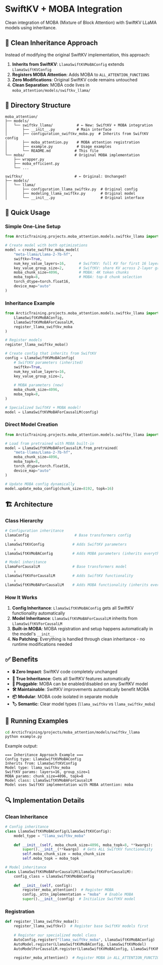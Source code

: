 # SwiftKV + MOBA Integration

Clean integration of MOBA (Mixture of Block Attention) with SwiftKV LLaMA models using inheritance.

## 🎯 **Clean Inheritance Approach**

Instead of modifying the original SwiftKV implementation, this approach:

1. **Inherits from SwiftKV**: `LlamaSwiftKVMoBAConfig` extends `LlamaSwiftKVConfig`
2. **Registers MOBA Attention**: Adds MOBA to `ALL_ATTENTION_FUNCTIONS`  
3. **Zero Modifications**: Original SwiftKV code remains untouched
4. **Clean Separation**: MOBA code lives in `moba_attention/models/swiftkv_llama/`

## 📁 **Directory Structure**

```
moba_attention/
├── models/
│   └── swiftkv_llama/           # ← New: SwiftKV + MOBA integration
│       ├── __init__.py          # Main interface
│       ├── configuration_swiftkv_moba.py  # Inherits from SwiftKV config  
│       ├── moba_attention.py    # MOBA attention registration
│       ├── example.py           # Usage examples
│       └── README.md           # This file
└── moba/                       # Original MOBA implementation
    ├── wrapper.py
    ├── moba_efficient.py
    └── ...

swiftkv/                        # ← Original: Unchanged!
├── models/
│   └── llama/
│       ├── configuration_llama_swiftkv.py  # Original config
│       ├── modeling_llama_swiftkv.py       # Original model
│       └── __init__.py                     # Original interface
```

## 🚀 **Quick Usage**

### Simple One-Line Setup

```python
from ArcticTraining.projects.moba_attention.models.swiftkv_llama import create_swiftkv_moba_model

# Create model with both optimizations
model = create_swiftkv_moba_model(
    "meta-llama/Llama-2-7b-hf",
    swiftkv=True,
    num_key_value_layers=16,      # SwiftKV: full KV for first 16 layers
    key_value_group_size=2,       # SwiftKV: share KV across 2-layer groups
    moba_chunk_size=4096,         # MOBA: 4K token chunks  
    moba_topk=8,                  # MOBA: top-8 chunk selection
    torch_dtype=torch.float16,
    device_map="auto"
)
```

### Inheritance Example

```python
from ArcticTraining.projects.moba_attention.models.swiftkv_llama import (
    LlamaSwiftKVMoBAConfig,
    LlamaSwiftKVMoBAForCausalLM,
    register_llama_swiftkv_moba
)

# Register models
register_llama_swiftkv_moba()

# Create config that inherits from SwiftKV
config = LlamaSwiftKVMoBAConfig(
    # SwiftKV parameters (inherited)
    swiftkv=True,
    num_key_value_layers=16,
    key_value_group_size=2,
    
    # MOBA parameters (new)
    moba_chunk_size=4096,
    moba_topk=8,
)

# Specialized SwiftKV + MOBA model!
model = LlamaSwiftKVMoBAForCausalLM(config)
```

### Direct Model Creation

```python
from ArcticTraining.projects.moba_attention.models.swiftkv_llama import LlamaSwiftKVMoBAForCausalLM

# Load from pretrained with MOBA built-in
model = LlamaSwiftKVMoBAForCausalLM.from_pretrained(
    "meta-llama/Llama-2-7b-hf",
    moba_chunk_size=4096,
    moba_topk=8,
    torch_dtype=torch.float16,
    device_map="auto"
)

# Update MOBA config dynamically
model.update_moba_config(chunk_size=8192, topk=16)
```

## 🏗️ **Architecture**

### Class Hierarchy

```python
# Configuration inheritance
LlamaConfig                     # Base transformers config
    ↓
LlamaSwiftKVConfig             # Adds SwiftKV parameters  
    ↓
LlamaSwiftKVMoBAConfig         # Adds MOBA parameters (inherits everything)

# Model inheritance  
LlamaForCausalLM               # Base transformers model
    ↓
LlamaSwiftKVForCausalLM        # Adds SwiftKV functionality
    ↓
LlamaSwiftKVMoBAForCausalLM    # Adds MOBA functionality (inherits everything)
```

### How It Works

1. **Config Inheritance**: `LlamaSwiftKVMoBAConfig` gets all SwiftKV functionality automatically
2. **Model Inheritance**: `LlamaSwiftKVMoBAForCausalLM` inherits from `LlamaSwiftKVForCausalLM`
3. **Built-in MOBA**: MOBA registration and setup happens automatically in the model's `__init__`
4. **No Patching**: Everything is handled through clean inheritance - no runtime modifications needed

## ✅ **Benefits**

- **🔒 Zero Impact**: SwiftKV code completely unchanged
- **🧬 True Inheritance**: Gets all SwiftKV features automatically  
- **🔌 Pluggable**: MOBA can be enabled/disabled on any SwiftKV model
- **🛠️ Maintainable**: SwiftKV improvements automatically benefit MOBA
- **📦 Modular**: MOBA code isolated in separate module
- **🏷️ Semantic**: Clear model types (`llama_swiftkv` vs `llama_swiftkv_moba`)

## 🧪 **Running Examples**

```bash
cd ArcticTraining/projects/moba_attention/models/swiftkv_llama
python example.py
```

Example output:
```
=== Inheritance Approach Example ===
Config type: LlamaSwiftKVMoBAConfig
Inherits from: LlamaSwiftKVConfig
Model type: llama_swiftkv_moba
SwiftKV params: layers=16, group_size=1
MOBA params: chunk_size=4096, topk=8
Model class: LlamaSwiftKVMoBAForCausalLM
Model uses SwiftKV implementation with MOBA attention: moba
```

## 🔍 **Implementation Details**

### Clean Inheritance

```python
# Config inheritance
class LlamaSwiftKVMoBAConfig(LlamaSwiftKVConfig):
    model_type = "llama_swiftkv_moba"
    
    def __init__(self, moba_chunk_size=4096, moba_topk=8, **kwargs):
        super().__init__(**kwargs)  # Gets ALL SwiftKV functionality
        self.moba_chunk_size = moba_chunk_size
        self.moba_topk = moba_topk

# Model inheritance
class LlamaSwiftKVMoBAForCausalLM(LlamaSwiftKVForCausalLM):
    config_class = LlamaSwiftKVMoBAConfig
    
    def __init__(self, config):
        register_moba_attention()  # Register MOBA
        config._attn_implementation = "moba"  # Enable MOBA
        super().__init__(config)  # Initialize SwiftKV model
```

### Registration

```python
def register_llama_swiftkv_moba():
    register_llama_swiftkv()  # Register base SwiftKV models first
    
    # Register our specialized model class
    AutoConfig.register("llama_swiftkv_moba", LlamaSwiftKVMoBAConfig)
    AutoModel.register(LlamaSwiftKVMoBAConfig, LlamaSwiftKVModel)
    AutoModelForCausalLM.register(LlamaSwiftKVMoBAConfig, LlamaSwiftKVMoBAForCausalLM)  # Our class!
    
    register_moba_attention()  # Register MOBA in ALL_ATTENTION_FUNCTIONS
```
